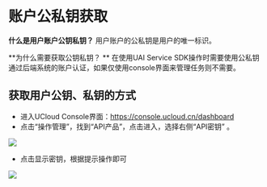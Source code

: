 

# 账户公私钥获取

**什么是用户账户公钥私钥？**
用户账户的公私钥是用户的唯一标识。

**为什么需要获取公钥私钥？ ** 
在使用UAI Service SDK操作时需要使用公私钥通过后端系统的账户认证，如果仅使用console界面来管理任务则不需要。

## 获取用户公钥、私钥的方式

  * 进入UCloud Console界面：https://console.ucloud.cn/dashboard
  * 点击“操作管理”，找到“API产品”，点击进入，选择右侧“API密钥” 。

![](/ai/uai-train/images/basic/uai-service密钥.jpg) 

  * 点击显示密钥，根据提示操作即可

![](/ai/uai-train/images/basic/uai-service密钥1.jpg)

